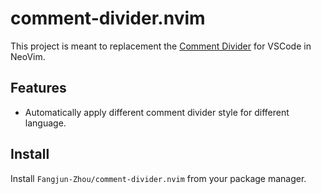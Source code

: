 # comment-divider.nvim

This project is meant to replacement the [Comment Divider](https://github.com/stackbreak/comment-divider) for VSCode in NeoVim.

## Features

- Automatically apply different comment divider style for different language.

## Install

Install `Fangjun-Zhou/comment-divider.nvim` from your package manager.
